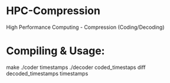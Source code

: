 HPC-Compression
===============

High Performance Computing - Compression (Coding/Decoding)

Compiling & Usage:
==================
make
./coder timestamps
./decoder coded_timestaps
diff decoded_timestamps timestamps 
